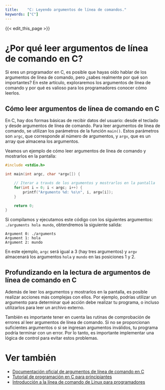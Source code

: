 ```yaml
---
title:    "C: Leyendo argumentos de línea de comandos."
keywords: ["C"]
---
```


{{< edit_this_page >}}

# ¿Por qué leer argumentos de línea de comando en C?

Si eres un programador en C, es posible que hayas oído hablar de los argumentos de línea de comando, pero ¿sabes realmente por qué son importantes? En este artículo, exploraremos los argumentos de línea de comando y por qué es valioso para los programadores conocer cómo leerlos.

## Cómo leer argumentos de línea de comando en C

En C, hay dos formas básicas de recibir datos del usuario: desde el teclado y desde argumentos de línea de comando. Para leer argumentos de línea de comando, se utilizan los parámetros de la función `main()`. Estos parámetros son `argc`, que corresponde al número de argumentos, y `argv`, que es un array que almacena los argumentos.

Veamos un ejemplo de cómo leer argumentos de línea de comando y mostrarlos en la pantalla:

```C
#include <stdio.h>

int main(int argc, char *argv[]) {

    // Iterar a través de los argumentos y mostrarlos en la pantalla
    for(int i = 0; i < argc; i++) {
        printf("Argumento %d: %s\n", i, argv[i]);
    }

    return 0;
}
```

Si compilamos y ejecutamos este código con los siguientes argumentos: `./arguments hola mundo`, obtendremos la siguiente salida:

```
Argument 0: ./arguments
Argument 1: hola
Argument 2: mundo
```

En este ejemplo, `argc` será igual a 3 (hay tres argumentos) y `argv` almacenará los argumentos `hola` y `mundo` en las posiciones 1 y 2.

## Profundizando en la lectura de argumentos de línea de comando en C

Además de leer los argumentos y mostrarlos en la pantalla, es posible realizar acciones más complejas con ellos. Por ejemplo, podrías utilizar un argumento para determinar qué acción debe realizar tu programa, o incluso utilizarlos para leer un archivo externo.

También es importante tener en cuenta las rutinas de comprobación de errores al leer argumentos de línea de comando. Si no se proporcionan suficientes argumentos o si se ingresan argumentos inválidos, tu programa podría terminar con un error. Por lo tanto, es importante implementar una lógica de control para evitar estos problemas.

# Ver también

- [Documentación oficial de argumentos de línea de comando en C](https://www.gnu.org/software/libc/manual/html_node/Argument-Syntax.html)
- [Tutorial de programación en C para principiantes](https://www.programiz.com/c-programming)
- [Introducción a la línea de comando de Linux para programadores](https://www.digitalocean.com/community/tutorials/an-introduction-to-the-linux-terminal)